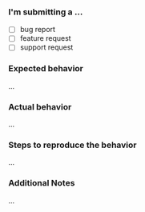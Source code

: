 <!--You can use this issue template for creating your issues. Try to stick to it as much as possible. 
Any modifications to the issue template itself are welcome.--->

### I'm submitting a ...
<!--Check the most relevant one with an x-->
- [ ] bug report
- [ ] feature request
- [ ] support request

### Expected behavior
...

### Actual behavior
...

### Steps to reproduce the behavior
...

### Additional Notes
...
